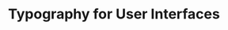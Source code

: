 ---
title: Typography for User Interfaces
category: articulos
subcategory: desarrolladores
contenido: 'Analisis de la evolucion de la Tipografia para las interfaces de usuarios'
content: 'An article about the evolution of typography for user interfaces'
link: 'https://viljamis.com/2016/typography-for-user-interfaces/'
favicon: 'https://viljamis.com/img/pinned.svg'
image: "type-for-ui"
---